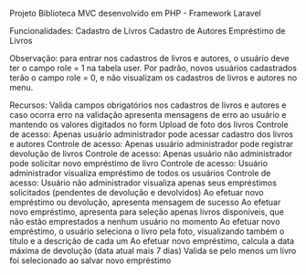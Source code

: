 Projeto Biblioteca MVC desenvolvido em PHP - Framework Laravel

Funcionalidades:
Cadastro de Livros
Cadastro de Autores
Empréstimo de Livros

Observação: para entrar nos cadastros de livros e autores, o usuário deve ter o campo role = 1 na tabela user. Por padrão, novos usuários cadastrados terão o campo role = 0, e não visualizam os cadastros de livros e autores no menu.

Recursos:
Valida campos obrigatórios nos cadastros de livros e autores e caso ocorra erro na validação apresenta mensagens de erro ao usuário e mantendo os valores digitados no form
Upload de foto dos livros
Controle de acesso: Apenas usuário administrador pode acessar cadastro dos livros e autores
Controle de acesso: Apenas usuário administrador pode registrar devolução de livros
Controle de acesso: Apenas usuário não administrador pode solicitar novo empréstimo de livro
Controle de acesso: Usuário administrador visualiza empréstimo de todos os usuários
Controle de acesso: Usuário não administrador visualiza apenas seus empréstimos solicitados (pendentes de devolução e devolvidos)
Ao efetuar novo empréstimo ou devolução, apresenta mensagem de sucesso
Ao efetuar novo empréstimo, apresenta para seleção apenas livros disponíveis, que não estão emprestados a nenhum usuário no momento
Ao efetuar novo empréstimo, o usuário seleciona o livro pela foto, visualizando também o título e a descrição de cada um
Ao efetuar novo empréstimo, calcula a data máxima de devolução (data atual mais 7 dias)
Valida se pelo menos um livro foi selecionado ao salvar novo empréstimo
